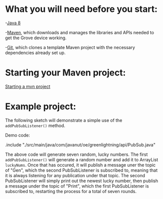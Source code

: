 # What you will need before you start:
-[Java 8](https://docs.oracle.com/javase/8/docs/technotes/guides/install/install_overview.html) 

-[Maven](https://maven.apache.org/install.html), which downloads and manages the libraries and APIs needed to get the Grove device working.

-[Git](https://git-scm.com/), which clones a template Maven project with the necessary dependencies already set up.

# Starting your Maven project: 
[Starting a mvn project](https://github.com/oci-pronghorn/FogLighter/blob/master/README.md)

# Example project:
 
The following sketch will demonstrate a simple use of the ```addPubSubListener()``` method.
 
Demo code: 

.include "./src/main/java/com/javanut/oe/greenlightning/api/PubSub.java"

The above code will generate seven random, lucky numbers. The first ```addPubSubListener()``` will generate a random number and add it to ArrayList ```luckyNums```. Once that has occured, it will publish a message uner the topic of "Gen", which the second PubSubListener is subscribed to, meaning that it is always listening for any publication under that topic. The second PubSubListener will simply print out the newest lucky number, then publish a message under the topic of "Print", which the first PubSubListener is subscribed to, restarting the process for a total of seven rounds.
